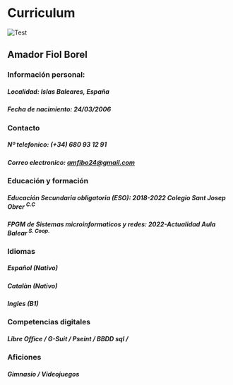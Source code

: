 # Curriculum
![Test](https://1000logos.net/wp-content/uploads/2021/05/GitHub-logo.png)
## Amador Fiol Borel
### Información personal:
 ##### **Localidad:** Islas Baleares, España
 ##### **Fecha de nacimiento:** 24/03/2006
### Contacto
  ##### **Nº telefonico:** (+34) 680 93 12 91
  ##### **Correo electronico:** amfibo24@gmail.com
### Educación y formación
  ##### **Educación Secundaria obligatoria (ESO):** 2018-2022 Colegio Sant Josep Obrer <sup>C.C</sup>
  ##### **FPGM de Sistemas microinformaticos y redes:** 2022-*Actualidad* Aula Balear <sup>S. Coop.</sup>

### Idiomas
  ##### Español *(Nativo)*
  ##### Catalàn *(Nativo)*
  ##### Ingles (B1)

### Competencias digitales
  ##### Libre Office / G-Suit / Pseint / BBDD sql /

### Aficiones
 ##### Gimnasio / Videojuegos
